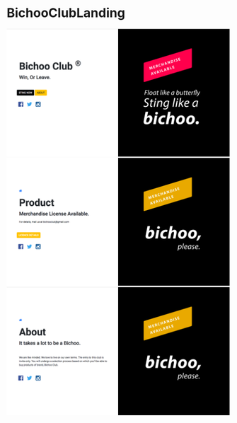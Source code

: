 # BichooClubLanding
 <img src="https://github.com/tanishqsh/BichooClubLanding/blob/master/Screen1.png">
 <img src="https://github.com/tanishqsh/BichooClubLanding/blob/master/Screen2.png">
 <img src="https://github.com/tanishqsh/BichooClubLanding/blob/master/Screen3.png">
